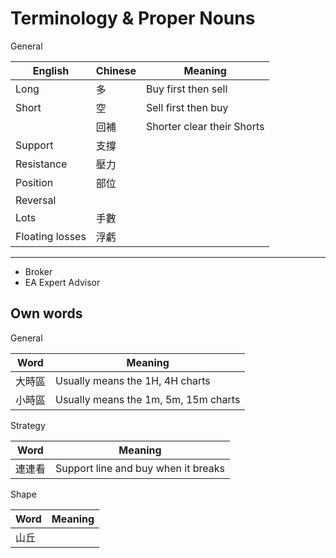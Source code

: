 # Terminology & Proper Nouns

General

| English         | Chinese | Meaning                    |
| --------------- | ------- | -------------------------- |
| Long            | 多      | Buy first then sell        |
| Short           | 空      | Sell first then buy        |
|                 | 回補    | Shorter clear their Shorts |
| Support         | 支撐    |                            |
| Resistance      | 壓力    |                            |
| Position        | 部位    |                            |
| Reversal        |         |                            |
| Lots            | 手數    |                            |
| Floating losses | 浮虧    |                            |

---

* Broker
* EA Expert Advisor

## Own words

General

| Word   | Meaning                              |
| ------ | ------------------------------------ |
| 大時區 | Usually means the 1H, 4H charts      |
| 小時區 | Usually means the 1m, 5m, 15m charts |

Strategy

| Word   | Meaning                             |
| ------ | ----------------------------------- |
| 連連看 | Support line and buy when it breaks |

Shape

| Word | Meaning |
| ---- | ------- |
| 山丘 |         |
